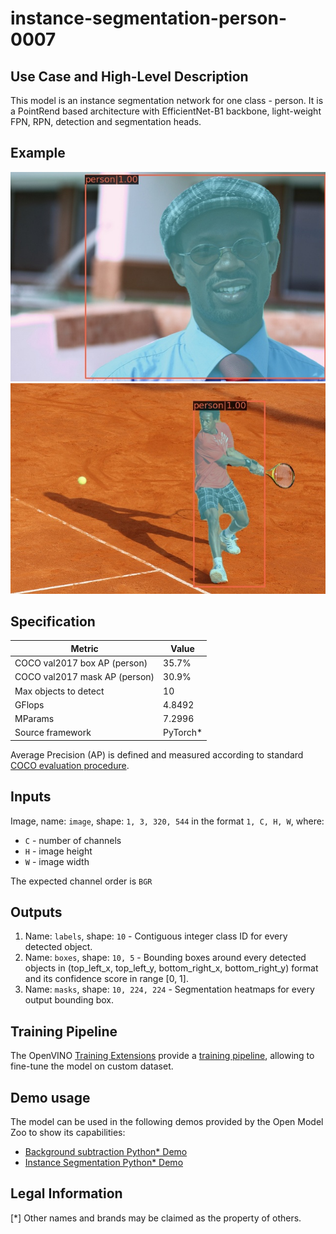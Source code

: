 # instance-segmentation-person-0007

## Use Case and High-Level Description

This model is an instance segmentation network for one class - person.
It is a PointRend based architecture with EfficientNet-B1 backbone, light-weight FPN, RPN,
detection and segmentation heads.

## Example

![](./assets/instance-segmentation-person-0007-1.jpg)
![](./assets/instance-segmentation-person-0007-2.jpg)

## Specification

| Metric                          | Value                                     |
|---------------------------------|-------------------------------------------|
| COCO val2017 box AP (person)    | 35.7%                                     |
| COCO val2017 mask AP (person)   | 30.9%                                     |
| Max objects to detect           | 10                                        |
| GFlops                          | 4.8492                                    |
| MParams                         | 7.2996                                    |
| Source framework                | PyTorch\*                                 |

Average Precision (AP) is defined and measured according to standard
[COCO evaluation procedure](https://cocodataset.org/#detection-eval).

## Inputs

Image, name: `image`, shape: `1, 3, 320, 544` in the format `1, C, H, W`, where:

- `C` - number of channels
- `H` - image height
- `W` - image width

The expected channel order is `BGR`

## Outputs

1. Name: `labels`, shape: `10` - Contiguous integer class ID for every
   detected object.
2. Name: `boxes`, shape: `10, 5` - Bounding boxes around every detected objects
   in (top_left_x, top_left_y, bottom_right_x, bottom_right_y) format and its
   confidence score in range [0, 1].
3. Name: `masks`, shape: `10, 224, 224` - Segmentation heatmaps for every output
   bounding box.

## Training Pipeline

The OpenVINO [Training Extensions](https://github.com/openvinotoolkit/training_extensions/blob/misc/README.md) provide a [training pipeline](https://github.com/openvinotoolkit/training_extensions/blob/misc/models/instance_segmentation/model_templates/custom-instance-segmentation/readme.md), allowing to fine-tune the model on custom dataset.

## Demo usage

The model can be used in the following demos provided by the Open Model Zoo to show its capabilities:

* [Background subtraction Python\* Demo](../../../demos/background_subtraction_demo/python/README.md)
* [Instance Segmentation Python\* Demo](../../../demos/instance_segmentation_demo/python/README.md)

## Legal Information

[*] Other names and brands may be claimed as the property of others.
